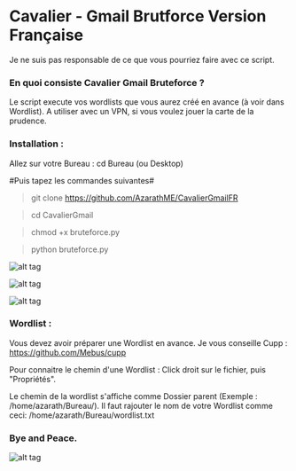 # Cavalier - Gmail Brutforce Version Française

Je ne suis pas responsable de ce que vous pourriez faire avec ce script.

### En quoi consiste Cavalier Gmail Bruteforce ?

Le script execute vos wordlists que vous aurez créé en avance (à voir dans Wordlist). 
A utiliser avec un VPN, si vous voulez jouer la carte de la prudence. 

### Installation :

Allez sur votre Bureau :
cd Bureau (ou Desktop)

#Puis tapez les commandes suivantes#

> git clone https://github.com/AzarathME/CavalierGmailFR

> cd CavalierGmail

> chmod +x bruteforce.py

> python bruteforce.py

![alt tag](https://user-images.githubusercontent.com/39438846/40277884-4ae6fdd6-5c27-11e8-830e-ea33a680c6e1.PNG)

![alt tag](https://user-images.githubusercontent.com/39438846/40277909-76f826d4-5c27-11e8-8d24-888366281607.PNG)

![alt tag](https://user-images.githubusercontent.com/39438846/40277914-8bc1ea8c-5c27-11e8-9698-3a717d3d7c6b.PNG)

### Wordlist :

Vous devez avoir préparer une Wordlist en avance.
Je vous conseille Cupp : https://github.com/Mebus/cupp

Pour connaitre le chemin d'une Wordlist :
Click droit sur le fichier, puis "Propriétés".

Le chemin de la wordlist s'affiche comme Dossier parent (Exemple : /home/azarath/Bureau/).
Il faut rajouter le nom de votre Wordlist comme ceci: /home/azarath/Bureau/wordlist.txt

### Bye and Peace.
![alt tag](https://user-images.githubusercontent.com/39438846/40322740-9f08c3b0-5d33-11e8-814b-1ee8b06ee95c.png)
